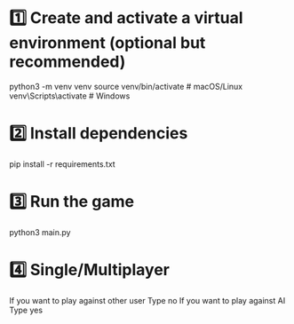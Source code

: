 # 1️⃣ Create and activate a virtual environment (optional but recommended)
python3 -m venv venv
source venv/bin/activate  # macOS/Linux
venv\Scripts\activate  # Windows

# 2️⃣ Install dependencies
pip install -r requirements.txt

# 3️⃣ Run the game
python3 main.py

# 4️⃣ Single/Multiplayer
If you want to play against other user
Type no
If you want to play against AI
Type yes
